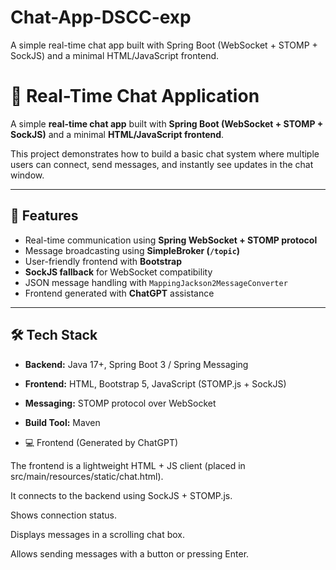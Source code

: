 # Chat-App-DSCC-exp
A simple real-time chat app built with Spring Boot (WebSocket + STOMP + SockJS) and a minimal HTML/JavaScript frontend.


# 💬 Real-Time Chat Application

A simple **real-time chat app** built with **Spring Boot (WebSocket + STOMP + SockJS)** and a minimal **HTML/JavaScript frontend**.

This project demonstrates how to build a basic chat system where multiple users can connect, send messages, and instantly see updates in the chat window.

---

## 🚀 Features
- Real-time communication using **Spring WebSocket + STOMP protocol**
- Message broadcasting using **SimpleBroker (`/topic`)**
- User-friendly frontend with **Bootstrap**
- **SockJS fallback** for WebSocket compatibility
- JSON message handling with `MappingJackson2MessageConverter`
- Frontend generated with **ChatGPT** assistance

---

## 🛠️ Tech Stack
- **Backend:** Java 17+, Spring Boot 3 / Spring Messaging
- **Frontend:** HTML, Bootstrap 5, JavaScript (STOMP.js + SockJS)
- **Messaging:** STOMP protocol over WebSocket
- **Build Tool:** Maven

- 💻 Frontend (Generated by ChatGPT)

The frontend is a lightweight HTML + JS client (placed in src/main/resources/static/chat.html).

It connects to the backend using SockJS + STOMP.js.

Shows connection status.

Displays messages in a scrolling chat box.

Allows sending messages with a button or pressing Enter.
